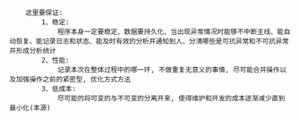 		这里要保证:
			1、稳定:
				程序本身一定要稳定、数据要持久化、当出现异常情况时能够不中断主线、能自动恢复、能记录日志和状态、能及时有效的分析并通知到人、分清哪些是可抗异常和不可抗异常并形成分析统计
			2、性能:
				记录本次在整体过程中的哪一环, 不做重复无意义的事情, 尽可能合并操作以及加强操作之前的紧密型, 优化方式方法
			3、低成本:
				尽可能的将可变的与不可变的分离开来, 使得维护和开发的成本逐渐减少直到最小化(本源)